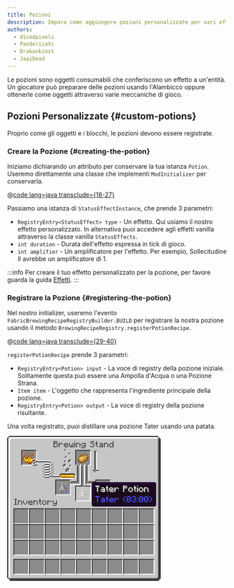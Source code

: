```yaml
---
title: Pozioni
description: Impara come aggiungere pozioni personalizzate per vari effetti di stato.
authors:
  - dicedpixels
  - PandoricaVi
  - Drakonkinst
  - JaaiDead
---
```


Le pozioni sono oggetti consumabili che conferiscono un effetto a un'entità. Un giocatore può preparare delle pozioni usando l'Alambicco oppure ottenerle come oggetti attraverso varie meccaniche di gioco.

## Pozioni Personalizzate {#custom-potions}

Proprio come gli oggetti e i blocchi, le pozioni devono essere registrate.

### Creare la Pozione {#creating-the-potion}

Iniziamo dichiarando un attributo per conservare la tua istanza `Potion`. Useremo direttamente una classe che implementi `ModInitializer` per conservarla.

@[code lang=java transclude={18-27}](@/reference/latest/src/main/java/com/example/docs/potion/FabricDocsReferencePotions.java)

Passiamo una istanza di `StatusEffectInstance`, che prende 3 parametri:

- `RegistryEntry<StatusEffect> type` - Un effetto. Qui usiamo il nostro effetto personalizzato. In alternativa puoi accedere agli effetti vanilla attraverso la classe vanilla `StatusEffects`.
- `int duration` - Durata dell'effetto espressa in tick di gioco.
- `int amplifier` - Un amplificatore per l'effetto. Per esempio, Sollecitudine II avrebbe un amplificatore di 1.

:::info
Per creare il tuo effetto personalizzato per la pozione, per favore guarda la guida [Effetti](../entities/effects).
:::

### Registrare la Pozione {#registering-the-potion}

Nel nostro initializer, useremo l'evento `FabricBrewingRecipeRegistryBuilder.BUILD` per registrare la nostra pozione usando il metodo `BrewingRecipeRegistry.registerPotionRecipe`.

@[code lang=java transclude={29-40}](@/reference/latest/src/main/java/com/example/docs/potion/FabricDocsReferencePotions.java)

`registerPotionRecipe` prende 3 parametri:

- `RegistryEntry<Potion> input` - La voce di registry della pozione iniziale. Solitamente questa può essere una Ampolla d'Acqua o una Pozione Strana.
- `Item item` - L'oggetto che rappresenta l'ingrediente principale della pozione.
- `RegistryEntry<Potion> output` - La voce di registry della pozione risultante.

Una volta registrato, puoi distillare una pozione Tater usando una patata.

![Effetto nell'inventario del giocatore](/assets/develop/tater-potion.png)
